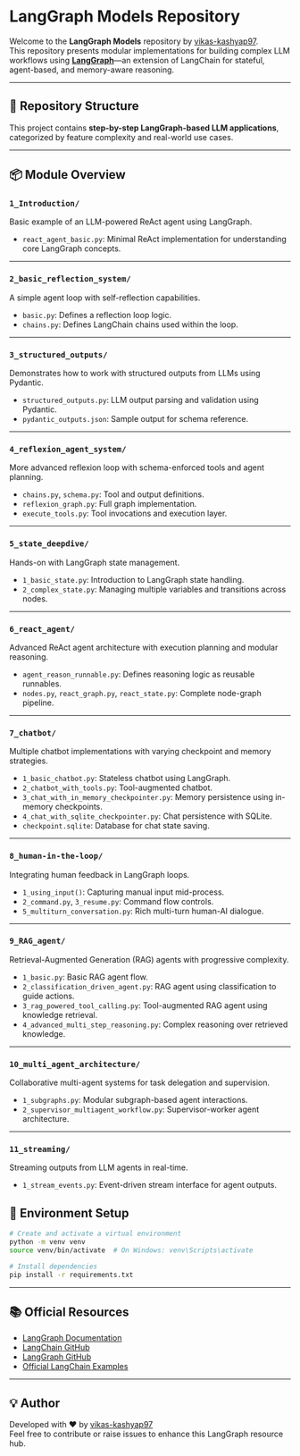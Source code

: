 
# LangGraph Models Repository

Welcome to the **LangGraph Models** repository by [vikas-kashyap97](https://github.com/vikas-kashyap97).  
This repository presents modular implementations for building complex LLM workflows using **[LangGraph](https://github.com/vikas-kashyap97/langgraph_models.git)**—an extension of LangChain for stateful, agent-based, and memory-aware reasoning.

---

## 📂 Repository Structure

This project contains **step-by-step LangGraph-based LLM applications**, categorized by feature complexity and real-world use cases.

---

## 📦 Module Overview

### `1_Introduction/`
Basic example of an LLM-powered ReAct agent using LangGraph.

- `react_agent_basic.py`: Minimal ReAct implementation for understanding core LangGraph concepts.

---

### `2_basic_reflection_system/`
A simple agent loop with self-reflection capabilities.

- `basic.py`: Defines a reflection loop logic.
- `chains.py`: Defines LangChain chains used within the loop.

---

### `3_structured_outputs/`
Demonstrates how to work with structured outputs from LLMs using Pydantic.

- `structured_outputs.py`: LLM output parsing and validation using Pydantic.
- `pydantic_outputs.json`: Sample output for schema reference.

---

### `4_reflexion_agent_system/`
More advanced reflexion loop with schema-enforced tools and agent planning.

- `chains.py`, `schema.py`: Tool and output definitions.
- `reflexion_graph.py`: Full graph implementation.
- `execute_tools.py`: Tool invocations and execution layer.

---

### `5_state_deepdive/`
Hands-on with LangGraph state management.

- `1_basic_state.py`: Introduction to LangGraph state handling.
- `2_complex_state.py`: Managing multiple variables and transitions across nodes.

---

### `6_react_agent/`
Advanced ReAct agent architecture with execution planning and modular reasoning.

- `agent_reason_runnable.py`: Defines reasoning logic as reusable runnables.
- `nodes.py`, `react_graph.py`, `react_state.py`: Complete node-graph pipeline.

---

### `7_chatbot/`
Multiple chatbot implementations with varying checkpoint and memory strategies.

- `1_basic_chatbot.py`: Stateless chatbot using LangGraph.
- `2_chatbot_with_tools.py`: Tool-augmented chatbot.
- `3_chat_with_in_memory_checkpointer.py`: Memory persistence using in-memory checkpoints.
- `4_chat_with_sqlite_checkpointer.py`: Chat persistence with SQLite.
- `checkpoint.sqlite`: Database for chat state saving.

---

### `8_human-in-the-loop/`
Integrating human feedback in LangGraph loops.

- `1_using_input()`: Capturing manual input mid-process.
- `2_command.py`, `3_resume.py`: Command flow controls.
- `5_multiturn_conversation.py`: Rich multi-turn human-AI dialogue.

---

### `9_RAG_agent/`
Retrieval-Augmented Generation (RAG) agents with progressive complexity.

- `1_basic.py`: Basic RAG agent flow.
- `2_classification_driven_agent.py`: RAG agent using classification to guide actions.
- `3_rag_powered_tool_calling.py`: Tool-augmented RAG agent using knowledge retrieval.
- `4_advanced_multi_step_reasoning.py`: Complex reasoning over retrieved knowledge.

---

### `10_multi_agent_architecture/`
Collaborative multi-agent systems for task delegation and supervision.

- `1_subgraphs.py`: Modular subgraph-based agent interactions.
- `2_supervisor_multiagent_workflow.py`: Supervisor-worker agent architecture.

---

### `11_streaming/`
Streaming outputs from LLM agents in real-time.

- `1_stream_events.py`: Event-driven stream interface for agent outputs.


## 🔧 Environment Setup

```bash
# Create and activate a virtual environment
python -m venv venv
source venv/bin/activate  # On Windows: venv\Scripts\activate

# Install dependencies
pip install -r requirements.txt
```

---

## 📚 Official Resources

- [LangGraph Documentation](https://docs.langchain.com/langgraph/)
- [LangChain GitHub](https://github.com/hwchase17/langchain)
- [LangGraph GitHub](https://github.com/langchain-ai/langgraph)
- [Official LangChain Examples](https://github.com/langchain-ai/langchain/tree/master/cookbook)

---

## 💡 Author

Developed with ❤️ by [vikas-kashyap97](https://github.com/vikas-kashyap97)  
Feel free to contribute or raise issues to enhance this LangGraph resource hub.
